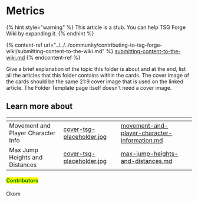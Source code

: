 # Metrics

{% hint style="warning" %}
This article is a stub. You can help TSG Forge Wiki by expanding it.
{% endhint %}

{% content-ref url="../../../community/contributing-to-tsg-forge-wiki/submitting-content-to-the-wiki.md" %}
[submitting-content-to-the-wiki.md](../../../community/contributing-to-tsg-forge-wiki/submitting-content-to-the-wiki.md)
{% endcontent-ref %}



Give a brief explanation of the topic this folder is about and at the end, list all the articles that this folder contains within the cards. The cover image of the cards should be the same 21:9 cover image that is used on the linked article. The Folder Template page itself doesn't need a cover image.



## Learn more about

<table data-view="cards"><thead><tr><th></th><th data-hidden data-card-cover data-type="files"></th><th data-hidden data-card-target data-type="content-ref"></th></tr></thead><tbody><tr><td>Movement and Player Character Info</td><td><a href="../../../.gitbook/assets/cover-tsg-placeholder.jpg">cover-tsg-placeholder.jpg</a></td><td><a href="movement-and-player-character-information.md">movement-and-player-character-information.md</a></td></tr><tr><td>Max Jump Heights and Distances</td><td><a href="../../../.gitbook/assets/cover-tsg-placeholder.jpg">cover-tsg-placeholder.jpg</a></td><td><a href="max-jump-heights-and-distances.md">max-jump-heights-and-distances.md</a></td></tr></tbody></table>



#### <mark style="color:green;">Contributors</mark>

Okom
